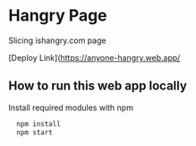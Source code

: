 
# Hangry Page
Slicing ishangry.com page

[Deploy Link](https://anyone-hangry.web.app/

## How to run this web app locally

Install required modules with npm

```bash 
  npm install
  npm start
```
